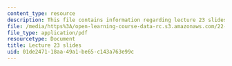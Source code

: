 ```yaml
---
content_type: resource
description: This file contains information regarding lecture 23 slides
file: /media/https%3A/open-learning-course-data-rc.s3.amazonaws.com/22-02-introduction-to-applied-nuclear-physics-spring-2012/01de247118aa49a1be65c143a763e99c_MIT22_02S12_lec23.pdf
file_type: application/pdf
resourcetype: Document
title: Lecture 23 slides
uid: 01de2471-18aa-49a1-be65-c143a763e99c
---
```

